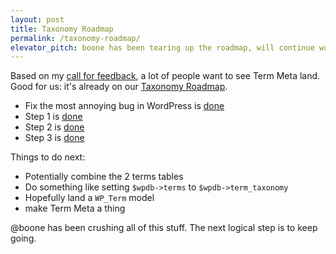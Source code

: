 ```yaml
---
layout: post
title: Taxonomy Roadmap
permalink: /taxonomy-roadmap/
elevator_pitch: boone has been tearing up the roadmap, will continue work this cycle
---
```


Based on my [call for feedback](https://make.wordpress.org/core/2015/08/19/wordpress-4-4-whats-on-your-wishlist/),
a lot of people want to see Term Meta land. Good for us: it's already on our
[Taxonomy Roadmap](https://make.wordpress.org/core/2013/07/28/potential-roadmap-for-taxonomy-meta-and-post-relationships/).

* Fix the most annoying bug in WordPress is [done](https://core.trac.wordpress.org/ticket/5809)
* Step 1 is [done](https://core.trac.wordpress.org/ticket/17689)
* Step 2 is [done](https://core.trac.wordpress.org/ticket/21950)
* Step 3 is [done](https://core.trac.wordpress.org/ticket/30261)

Things to do next:

* Potentially combine the 2 terms tables
* Do something like setting `$wpdb->terms` to `$wpdb->term_taxonomy`
* Hopefully land a `WP_Term` model
* make Term Meta a thing

@boone has been crushing all of this stuff. The next logical step is to keep going.
